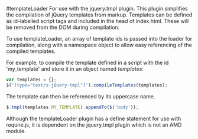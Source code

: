 #templateLoader
For use with the jquery.tmpl plugin.
This plugin simplifies the compilation of jQuery templates from markup. Templates can be defined as id-labelled script tags and included in the head of index.html. These will be removed from the DOM during compilation. 

To use templateLoader, an array of template ids is passed into the loader for compilation, along with a namespace object to allow easy referencing of the compiled templates.

For example, to compile the template defined in a script with the id 'my_template' and store it in an object named *templates*:

```javascript
var templates = {};
$('[type="text/x-jQuery-tmpl"]').compileTemplates(templates);
```

The template can then be referenced by its uppercase name.

```javascript
$.tmpl(templates.MY_TEMPLATE).appendTo($('body'));
```

Although the templateLoader plugin has a define statement for use with require.js, it is dependent on the jquery.tmpl plugin which is not an AMD module.
